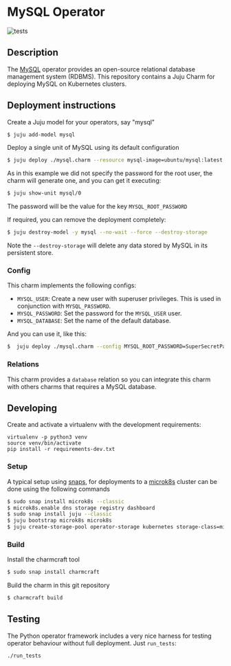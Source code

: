 # MySQL Operator

![tests](https://github.com/canonical/mysql-operator/actions/workflows/run-tests.yaml/badge.svg)


## Description

The [MySQL](https://www.mysql.com/) operator provides an open-source relational database management system (RDBMS). This repository contains a Juju Charm for deploying MySQL on Kubernetes clusters.


## Deployment instructions


Create a Juju model for your operators, say "mysql"

```bash
$ juju add-model mysql
```

Deploy a single unit of MySQL using its default configuration

```bash
$ juju deploy ./mysql.charm --resource mysql-image=ubuntu/mysql:latest
```

As in this example we did not specify the password for the root user, the charm will generate one, and you can get it executing:


```bash
$ juju show-unit mysql/0

```

The password will be the value for the key `MYSQL_ROOT_PASSWORD`


If required, you can remove the deployment completely:

```bash
$ juju destroy-model -y mysql --no-wait --force --destroy-storage
```

Note the `--destroy-storage` will delete any data stored by MySQL in its persistent store.


### Config

This charm implements the following configs:

- `MYSQL_USER`: Create a new user with superuser privileges. This is used in conjunction with `MYSQL_PASSWORD`.
- `MYSQL_PASSWORD`: Set the password for the `MYSQL_USER` user.
- `MYSQL_DATABASE`: Set the name of the default database.

And you can use it, like this:

```bash
$  juju deploy ./mysql.charm --config MYSQL_ROOT_PASSWORD=SuperSecretPassword --config MYSQL_USER=JohnDoe --config MYSQL_PASSWORD=SuperSecretUserPassword --config MYSQL_DATABASE=default_database --resource mysql-image=ubuntu/mysql:lates
```

### Relations

This charm provides a `database` relation so you can integrate this charm with others charms that requires a MySQL database.


## Developing

Create and activate a virtualenv with the development requirements:

    virtualenv -p python3 venv
    source venv/bin/activate
    pip install -r requirements-dev.txt


### Setup

A typical setup using [snaps](https://snapcraft.io/), for deployments to a [microk8s](https://microk8s.io/) cluster can be done using the following commands

```bash
$ sudo snap install microk8s --classic
$ microk8s.enable dns storage registry dashboard
$ sudo snap install juju --classic
$ juju bootstrap microk8s microk8s
$ juju create-storage-pool operator-storage kubernetes storage-class=microk8s-hostpath
```

### Build

Install the charmcraft tool

```bash
$ sudo snap install charmcraft
```

Build the charm in this git repository

```bash
$ charmcraft build
```

## Testing

The Python operator framework includes a very nice harness for testing
operator behaviour without full deployment. Just `run_tests`:

    ./run_tests
